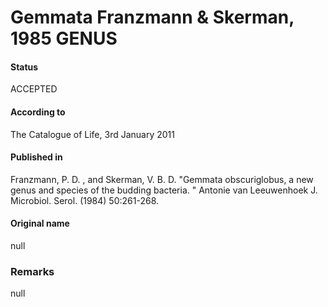 Gemmata Franzmann & Skerman, 1985 GENUS
=======

#### Status
ACCEPTED

#### According to
The Catalogue of Life, 3rd January 2011

#### Published in
Franzmann, P. D. , and Skerman, V. B. D. "Gemmata obscuriglobus, a new genus and species of the budding bacteria. " Antonie van Leeuwenhoek J. Microbiol. Serol. (1984) 50:261-268.

#### Original name
null

### Remarks
null